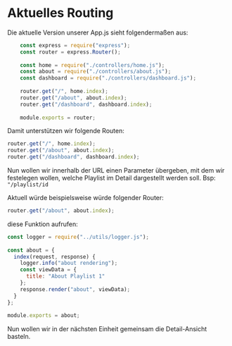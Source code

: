 # Aktuelles Routing

Die aktuelle Version unserer App.js sieht folgendermaßen aus:
~~~ js
    const express = require("express"); 
    const router = express.Router(); 
     
    const home = require("./controllers/home.js"); 
    const about = require("./controllers/about.js"); 
    const dashboard = require("./controllers/dashboard.js"); 
     
    router.get("/", home.index); 
    router.get("/about", about.index); 
    router.get("/dashboard", dashboard.index); 
     
    module.exports = router; 
~~~

Damit unterstützen wir folgende Routen: 

~~~js 
router.get("/", home.index); 
router.get("/about", about.index); 
router.get("/dashboard", dashboard.index); 
~~~

Nun wollen wir innerhalb der URL einen Parameter übergeben, mit dem wir festelegen wollen, welche Playlist im Detail dargestellt werden soll. Bsp:
`"/playlist/id`

Aktuell würde beispielsweise würde folgender Router: 

~~~js
router.get("/about", about.index); 
~~~

diese Funktion aufrufen: 

~~~js 
const logger = require("../utils/logger.js"); 
 
const about = { 
  index(request, response) { 
    logger.info("about rendering"); 
    const viewData = { 
      title: "About Playlist 1" 
    }; 
    response.render("about", viewData); 
  } 
}; 
 
module.exports = about; 
~~~

Nun wollen wir in der nächsten Einheit gemeinsam die Detail-Ansicht basteln.